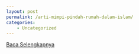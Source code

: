 ```yaml
---
layout: post
permalink: /arti-mimpi-pindah-rumah-dalam-islam/
categories:
    - Uncategorized
---
```


[Baca Selengkapnya](/08)